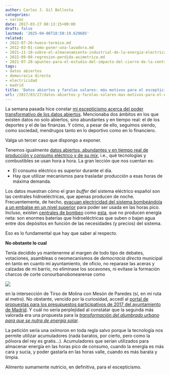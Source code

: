 ```yaml
---
author: Carlos J. Gil Bellosta
categories:
- varios
date: 2017-03-27 08:13:15+00:00
draft: false
lastmod: '2025-04-06T18:50:19.629685'
related:
- 2022-07-26-hueco-termico.md
- 2012-03-01-como-poner-una-lavadora.md
- 2021-11-18-sobre-el-almacenamiento-industrial-de-la-energia-electrica.md
- 2022-09-08-regresion-perdida-asimetrica.md
- 2021-07-28-apuntes-para-el-estudio-del-impacto-del-cierre-de-la-central-nuclear-de-garona-en-el-precio-de-la-electricidad-en-espana.md
tags:
- datos abiertos
- democracia directa
- electricidad
- madrid
title: 'Datos abiertos y farolas solares: más motivos para el escepticismo'
url: /2017/03/27/datos-abiertos-y-farolas-solares-mas-motivos-para-el-escepticismo/
---
```


La semana pasada hice constar [mi escepticismo acerca del poder transformativo de los datos abiertos](https://datanalytics.com/2017/03/17/disponibles-las-diapositivas-de-mi-charla-en-el-el-betabeers-madrid-especial-opendata/). Mencionaba dos ámbitos en los que existen datos no solo abiertos, sino abundantes y en tiempo real: el de los deportes y el de las finanzas. Y cómo, a pesar de ello, seguimos siendo, como sociedad, mendrugos tanto en lo deportivo como en lo financiero.

Valga un tercer caso que dispongo a exponer.

Tenemos igualmente [datos abiertos, abundantes y en tiempo real de producción y consumo eléctrico y de su _mix_](http://www.ree.es/es/actividades/demanda-y-produccion-en-tiempo-real), i.e., qué tecnologías y combustibles se usan hora a hora. La gran lección que nos cuentan es:

* El consumo eléctrico es superior durante el día.
* Hay que utilizar mecanismos para trasladar producción a esas horas de máxima demanda.

Los datos muestran cómo el gran _buffer_ del sistema eléctrico español son las centrales hidroeléctricas, que apenas producen de noche. Frecuentemente, de hecho, [evacuan electricidad del sistema bombeándola a un embalse en un nivel superior](https://es.wikipedia.org/wiki/Central_hidroel%C3%A9ctrica_reversible) para poder ser usada en las horas pico. Incluso, existen [centrales de bombeo](http://www.unesa.es/sector-electrico/funcionamiento-de-las-centrales-electricas/1342-central-bombeo) como [esta](http://www.europapress.es/economia/noticia-economia-empresas-iberdrola-inaugura-valencia-mayor-central-hidraulica-bombeo-europa-20131014141922.html), que no producen energía neta: son enormes baterías que hidroeléctricas que suben o bajan agua entre dos depósitos en función de las necesidades (y precios) del sistema.

Eso es lo fundamental que hay que saber al respecto.

**No obstante lo cual**

Tenía decidido yo mantenerme al margen de todo tipo de debates, votaciones, asambleas o neomecanismos de _democracia directa_ municipal en tanto en cuanto mi ayuntamiento, de oficio, no reparase las aceras y calzadas de mi barrio, no eliminase los socavones, ni evitase la formación charcos de corte conourbanobonearense como

![](/wp-uploads/2017/03/charco_meson_paredes.jpg)

en la intersección de Tirso de Molina con Mesón de Paredes (sí, en mi ruta al metro). No obstante, vencido por la curiosidad, accedí al [portal de propuestas para los presupuestos participativos de 2017 del ayuntamiento de Madrid](https://decide.madrid.es/presupuestos/presupuestos-participativos-2017/). Y cuál no sería perplejidad al constatar que la segunda más valorada era una propuesta para la [_transformación del alumbrado urbano para que se nutra de energía solar_](https://decide.madrid.es/presupuestos/presupuestos-participativos-2017/proyecto/2775).

La petición sería una oxímoron en toda regla salvo porque la tecnología nos permite utilizar acumuladores (nada baratos, por cierto, pero como la pólvora del rey es gratis...). Acumuladores que serían utilizados para almacenar energía en las horas pico de consumo, cuando la energía es más cara y sucia, y poder gastarla en las horas valle, cuando es más barata y limpia.

Alimento sumamente nutricio, en definitiva, para el escepticismo.